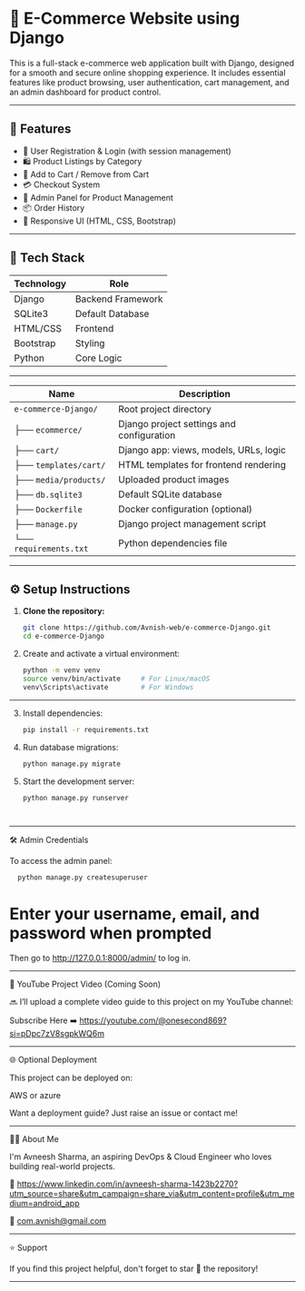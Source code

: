 # 🛒 E-Commerce Website using Django

This is a full-stack e-commerce web application built with Django, designed for a smooth and secure online shopping experience. It includes essential features like product browsing, user authentication, cart management, and an admin dashboard for product control.

---

## 🚀 Features

- 👤 User Registration & Login (with session management)
- 🛍️ Product Listings by Category
- 🛒 Add to Cart / Remove from Cart
- 💳 Checkout System
- 🔐 Admin Panel for Product Management
- 📦 Order History
- 📱 Responsive UI (HTML, CSS, Bootstrap)

---

## 🧠 Tech Stack

| Technology | Role |
|------------|------|
| Django     | Backend Framework |
| SQLite3    | Default Database |
| HTML/CSS   | Frontend |
| Bootstrap  | Styling |
| Python     | Core Logic |

---

| Name                   | Description                               |
| ---------------------- | ----------------------------------------- |
| `e-commerce-Django/`   | Root project directory                    |
| ├── `ecommerce/`       | Django project settings and configuration |
| ├── `cart/`            | Django app: views, models, URLs, logic    |
| ├── `templates/cart/`  | HTML templates for frontend rendering     |
| ├── `media/products/`  | Uploaded product images                   |
| ├── `db.sqlite3`       | Default SQLite database                   |
| ├── `Dockerfile`       | Docker configuration (optional)           |
| ├── `manage.py`        | Django project management script          |
| └── `requirements.txt` | Python dependencies file                  |


---

## ⚙️ Setup Instructions

1. **Clone the repository:**
   ```bash
   git clone https://github.com/Avnish-web/e-commerce-Django.git
   cd e-commerce-Django

2. Create and activate a virtual environment:
   ```bash
   python -m venv venv
   source venv/bin/activate     # For Linux/macOS
   venv\Scripts\activate        # For Windows

---

3. Install dependencies:
   ```bash
   pip install -r requirements.txt


4. Run database migrations:
   ```bash
   python manage.py migrate


5. Start the development server:
   ```bash
   python manage.py runserver




---

🛠️ Admin Credentials

To access the admin panel:

      python manage.py createsuperuser

# Enter your username, email, and password when prompted

Then go to http://127.0.0.1:8000/admin/ to log in.


---

🎥 YouTube Project Video (Coming Soon)

🔜 I’ll upload a complete video guide to this project on my YouTube channel:

Subscribe Here ➡️ https://youtube.com/@onesecond869?si=pDpc7zV8sgpkWQ6m


---

🌐 Optional Deployment

This project can be deployed on:

AWS or azure 

Want a deployment guide? Just raise an issue or contact me!


---

🙋‍♂️ About Me

I'm Avneesh Sharma, an aspiring DevOps & Cloud Engineer who loves building real-world projects.

🔗 https://www.linkedin.com/in/avneesh-sharma-1423b2270?utm_source=share&utm_campaign=share_via&utm_content=profile&utm_medium=android_app

📧 com.avnish@gmail.com



---

⭐ Support

If you find this project helpful, don't forget to star 🌟 the repository!

---

